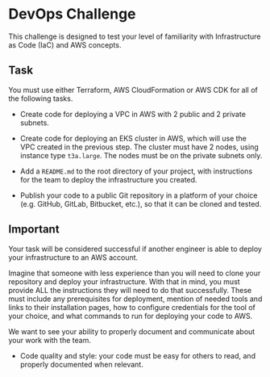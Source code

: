# DevOps Challenge

This challenge is designed to test your level of familiarity with Infrastructure as Code (IaC) and AWS concepts.

## Task

You must use either Terraform, AWS CloudFormation or AWS CDK for all of the following tasks.

- Create code for deploying a VPC in AWS with 2 public and 2 private subnets.

- Create code for deploying an EKS cluster in AWS, which will use the VPC created in the previous step. The cluster must have 2 nodes, using instance type `t3a.large`. The nodes must be on the private subnets only.

- Add a `README.md` to the root directory of your project, with instructions for the team to deploy the infrastructure you created.

- Publish your code to a public Git repository in a platform of your choice (e.g. GitHub, GitLab, Bitbucket, etc.), so that it can be cloned and tested.

## Important

Your task will be considered successful if another engineer is able to deploy your infrastructure to an AWS account.

Imagine that someone with less experience than you will need to clone your repository and deploy your infrastructure. With that in mind, you must provide ALL the instructions they will need to do that successfully.
These must include any prerequisites for deployment, mention of needed tools and links to their installation pages, how to configure credentials for the tool of your choice, and what commands to run for deploying your code to AWS.

We want to see your ability to properly document and communicate about your work with the team.

- Code quality and style: your code must be easy for others to read, and properly documented when relevant.

